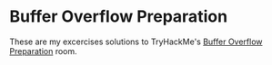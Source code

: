 # Buffer Overflow Preparation

These are my excercises solutions to TryHackMe's [Buffer Overflow Preparation](https://tryhackme.com/room/bufferoverflowprep) room.
